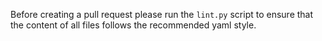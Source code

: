 Before creating a pull request please run the `lint.py` script to ensure that
the content of all files follows the recommended yaml style.
